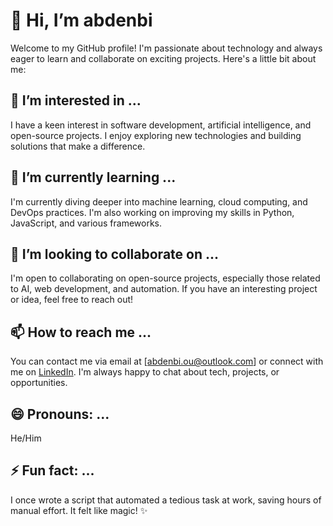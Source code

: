 # 👋 Hi, I’m abdenbi

Welcome to my GitHub profile! I'm passionate about technology and always eager to learn and collaborate on exciting projects. Here's a little bit about me:

## 👀 I’m interested in ...
I have a keen interest in software development, artificial intelligence, and open-source projects. I enjoy exploring new technologies and building solutions that make a difference.

## 🌱 I’m currently learning ...
I'm currently diving deeper into machine learning, cloud computing, and DevOps practices. I'm also working on improving my skills in Python, JavaScript, and various frameworks.

## 💞️ I’m looking to collaborate on ...
I'm open to collaborating on open-source projects, especially those related to AI, web development, and automation. If you have an interesting project or idea, feel free to reach out!

## 📫 How to reach me ...
You can contact me via email at [abdenbi.ou@outlook.com] or connect with me on [LinkedIn](https://www.linkedin.com/in/abdenbi-ouammou/). I'm always happy to chat about tech, projects, or opportunities.

## 😄 Pronouns: ...
He/Him

## ⚡ Fun fact: ...
I once wrote a script that automated a tedious task at work, saving hours of manual effort. It felt like magic! ✨
